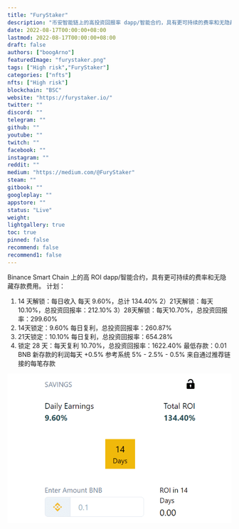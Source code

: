 ```yaml
---
title: "FuryStaker"
description: "币安智能链上的高投资回报率 dapp/智能合约，具有更可持续的费率和无隐藏存款费用"
date: 2022-08-17T00:00:00+08:00
lastmod: 2022-08-17T00:00:00+08:00
draft: false
authors: ["boogArno"]
featuredImage: "furystaker.png"
tags: ["High risk","FuryStaker"]
categories: ["nfts"]
nfts: ["High risk"]
blockchain: "BSC"
website: "https://furystaker.io/"
twitter: ""
discord: ""
telegram: ""
github: ""
youtube: ""
twitch: ""
facebook: ""
instagram: ""
reddit: ""
medium: "https://medium.com/@FuryStaker"
steam: ""
gitbook: ""
googleplay: ""
appstore: ""
status: "Live"
weight: 
lightgallery: true
toc: true
pinned: false
recommend: false
recommend1: false
---
```

Binance Smart Chain 上的高 ROI dapp/智能合约，具有更可持续的费率和无隐藏存款费用。
计划：
1) 14 天解锁：每日收入
每天 9.60%，总计 134.40%
2）21天解锁：每天10.10%，总投资回报率：212.10%
3）28天解锁：每天10.70%，总投资回报率：299.60%
4) 14天锁定：9.60% 每日复利，总投资回报率：260.87%
5) 21天锁定：10.10% 每日复利，总投资回报率：654.28%
6) 锁定 28 天：每天复利 10.70%，总投资回报率：1622.40%
最低存款：0.01 BNB
新存款的利润每天 +0.5%
参考系统 5% - 2.5% - 0.5% 来自通过推荐链接的每笔存款

![furystaker-dapp-high-risk-bsc-image1_28de43dee5839e9df91588f3619fb2a5](furystaker-dapp-high-risk-bsc-image1_28de43dee5839e9df91588f3619fb2a5.png)
